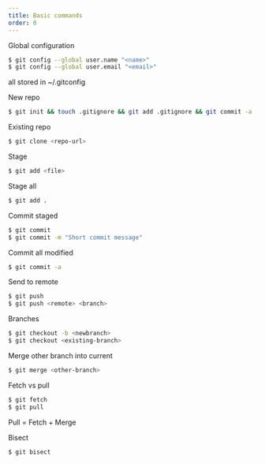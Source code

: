 ```yaml
---
title: Basic commands
order: 0
---
```

Global configuration
```bash
$ git config --global user.name "<name>"
$ git config --global user.email "<email>"
```

all stored in ~/.gitconfig

New repo

```bash
$ git init && touch .gitignore && git add .gitignore && git commit -a -m "Initial commit"
```
Existing repo

```bash
$ git clone <repo-url>
```

Stage
```bash
$ git add <file>
```

Stage all
```bash
$ git add .
```

Commit staged
```bash
$ git commit
$ git commit -m "Short commit message"
```

Commit all modified
```bash
$ git commit -a
```
Send to remote
```bash
$ git push
$ git push <remote> <branch>
```

Branches
```bash
$ git checkout -b <newbranch>
$ git checkout <existing-branch>
```
Merge other branch into current
```bash
$ git merge <other-branch>
```

Fetch vs pull
```bash
$ git fetch
$ git pull
```
Pull = Fetch + Merge

Bisect
```bash
$ git bisect
```
